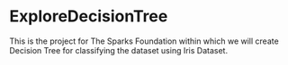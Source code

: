 # ExploreDecisionTree
This is the project for The Sparks Foundation within which we will create Decision Tree for classifying the dataset using Iris Dataset.
